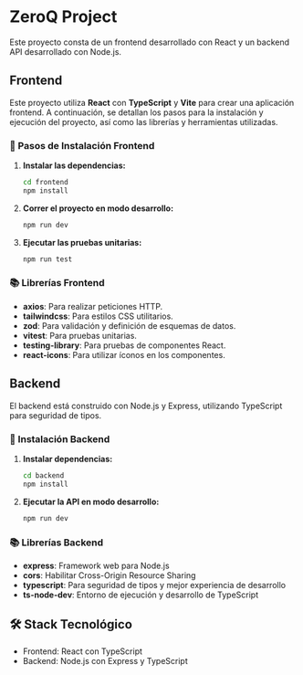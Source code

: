 # ZeroQ Project

Este proyecto consta de un frontend desarrollado con React y un backend API desarrollado con Node.js.

## Frontend

Este proyecto utiliza **React** con **TypeScript** y **Vite** para crear una aplicación frontend. A continuación, se detallan los pasos para la instalación y ejecución del proyecto, así como las librerías y herramientas utilizadas.

### 🚀 Pasos de Instalación Frontend

1. **Instalar las dependencias:**
    ```sh
    cd frontend
    npm install
    ```

2. **Correr el proyecto en modo desarrollo:**
    ```sh
    npm run dev
    ```

3. **Ejecutar las pruebas unitarias:**
    ```sh
    npm run test
    ```

### 📚 Librerías Frontend

- **axios**: Para realizar peticiones HTTP.
- **tailwindcss**: Para estilos CSS utilitarios.
- **zod**: Para validación y definición de esquemas de datos.
- **vitest**: Para pruebas unitarias.
- **testing-library**: Para pruebas de componentes React.
- **react-icons**: Para utilizar íconos en los componentes.

## Backend

El backend está construido con Node.js y Express, utilizando TypeScript para seguridad de tipos.

### 🚀 Instalación Backend

1. **Instalar dependencias:**
    ```sh
    cd backend
    npm install
    ```

2. **Ejecutar la API en modo desarrollo:**
    ```sh
    npm run dev
    ```

### 📚 Librerías Backend

- **express**: Framework web para Node.js
- **cors**: Habilitar Cross-Origin Resource Sharing
- **typescript**: Para seguridad de tipos y mejor experiencia de desarrollo
- **ts-node-dev**: Entorno de ejecución y desarrollo de TypeScript

## 🛠️ Stack Tecnológico

- Frontend: React con TypeScript
- Backend: Node.js con Express y TypeScript